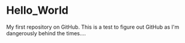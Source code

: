 # Hello_World
My first repository on GitHub.
This is a test to figure out GitHub as I'm dangerously behind the times....
